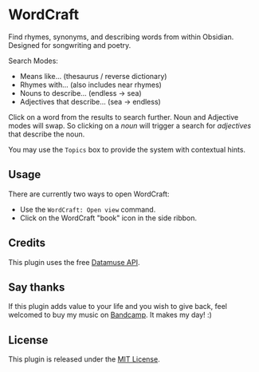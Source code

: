 # WordCraft

Find rhymes, synonyms, and describing words from within Obsidian. Designed for songwriting and poetry.

Search Modes:

-   Means like... (thesaurus / reverse dictionary)
-   Rhymes with... (also includes near rhymes)
-   Nouns to describe... (endless -> sea)
-   Adjectives that describe... (sea -> endless)

Click on a word from the results to search further. Noun and Adjective modes will swap. So clicking on a _noun_ will trigger a search for _adjectives_ that describe the noun.

You may use the `Topics` box to provide the system with contextual hints.

## Usage

There are currently two ways to open WordCraft:

-   Use the `WordCraft: Open view` command.
-   Click on the WordCraft "book" icon in the side ribbon.

## Credits

This plugin uses the free [Datamuse API](https://www.datamuse.com/api/).

## Say thanks

If this plugin adds value to your life and you wish to give back, feel welcomed to buy my music on [Bandcamp](https://twinklingkites.bandcamp.com/). It makes my day! :)

## License

This plugin is released under the [MIT License](LICENSE).
